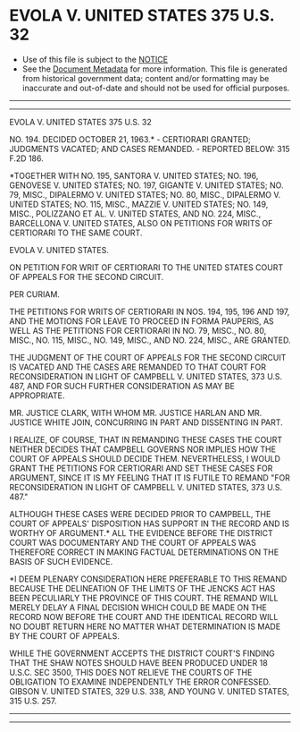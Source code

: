 ---
---

# EVOLA V. UNITED STATES 375 U.S. 32

* Use of this file is subject to the [NOTICE](https://github.com/publicdocs/notice/blob/master/NOTICE)
* See the [Document Metadata](../../../) for more information.
  This file is generated from historical government data; content and/or formatting may be inaccurate and out-of-date and should not be used for official purposes.

----------
----------

EVOLA V. UNITED STATES 375 U.S. 32

NO. 194.  DECIDED OCTOBER 21, 1963.\* - CERTIORARI GRANTED; JUDGMENTS VACATED; AND CASES REMANDED.  - REPORTED BELOW:  315 F.2D 186.

\*TOGETHER WITH NO. 195, SANTORA V. UNITED STATES; NO. 196, GENOVESE V. UNITED STATES; NO. 197, GIGANTE V. UNITED STATES; NO. 79, MISC., DIPALERMO V. UNITED STATES; NO. 80, MISC., DIPALERMO V. UNITED STATES; NO. 115, MISC., MAZZIE V. UNITED STATES; NO. 149, MISC., POLIZZANO ET AL. V. UNITED STATES, AND NO. 224, MISC., BARCELLONA V. UNITED STATES, ALSO ON PETITIONS FOR WRITS OF CERTIORARI TO THE SAME COURT.

EVOLA V. UNITED STATES.

ON PETITION FOR WRIT OF CERTIORARI TO THE UNITED STATES COURT OF APPEALS FOR THE SECOND CIRCUIT.

PER CURIAM.

THE PETITIONS FOR WRITS OF CERTIORARI IN NOS. 194, 195, 196 AND 197, AND THE MOTIONS FOR LEAVE TO PROCEED IN FORMA PAUPERIS, AS WELL AS THE PETITIONS FOR CERTIORARI IN NO. 79, MISC., NO. 80, MISC., NO. 115, MISC., NO. 149, MISC., AND NO. 224, MISC., ARE GRANTED.

THE JUDGMENT OF THE COURT OF APPEALS FOR THE SECOND CIRCUIT IS VACATED AND THE CASES ARE REMANDED TO THAT COURT FOR RECONSIDERATION IN LIGHT OF CAMPBELL V. UNITED STATES, 373 U.S. 487, AND FOR SUCH FURTHER CONSIDERATION AS MAY BE APPROPRIATE.

MR. JUSTICE CLARK, WITH WHOM MR. JUSTICE HARLAN AND MR. JUSTICE WHITE JOIN, CONCURRING IN PART AND DISSENTING IN PART.

I REALIZE, OF COURSE, THAT IN REMANDING THESE CASES THE COURT NEITHER DECIDES THAT CAMPBELL GOVERNS NOR IMPLIES HOW THE COURT OF APPEALS SHOULD DECIDE THEM.  NEVERTHELESS, I WOULD GRANT THE PETITIONS FOR CERTIORARI AND SET THESE CASES FOR ARGUMENT, SINCE IT IS MY FEELING THAT IT IS FUTILE TO REMAND "FOR RECONSIDERATION IN LIGHT OF CAMPBELL V. UNITED STATES, 373 U.S. 487."

ALTHOUGH THESE CASES WERE DECIDED PRIOR TO CAMPBELL, THE COURT OF APPEALS' DISPOSITION HAS SUPPORT IN THE RECORD AND IS WORTHY OF ARGUMENT.\*  ALL THE EVIDENCE BEFORE THE DISTRICT COURT WAS DOCUMENTARY AND THE COURT OF APPEALS WAS THEREFORE CORRECT IN MAKING FACTUAL DETERMINATIONS ON THE BASIS OF SUCH EVIDENCE.

\*I DEEM PLENARY CONSIDERATION HERE PREFERABLE TO THIS REMAND BECAUSE THE DELINEATION OF THE LIMITS OF THE JENCKS ACT HAS BEEN PECULIARLY THE PROVINCE OF THIS COURT.  THE REMAND WILL MERELY DELAY A FINAL DECISION WHICH COULD BE MADE ON THE RECORD NOW BEFORE THE COURT AND THE IDENTICAL RECORD WILL NO DOUBT RETURN HERE NO MATTER WHAT DETERMINATION IS MADE BY THE COURT OF APPEALS.

WHILE THE GOVERNMENT ACCEPTS THE DISTRICT COURT'S FINDING THAT THE SHAW NOTES SHOULD HAVE BEEN PRODUCED UNDER 18 U.S.C. SEC 3500, THIS DOES NOT RELIEVE THE COURTS OF THE OBLIGATION TO EXAMINE INDEPENDENTLY THE ERROR CONFESSED.  GIBSON V. UNITED STATES, 329 U.S. 338, AND YOUNG V. UNITED STATES, 315 U.S. 257.


----------
----------

